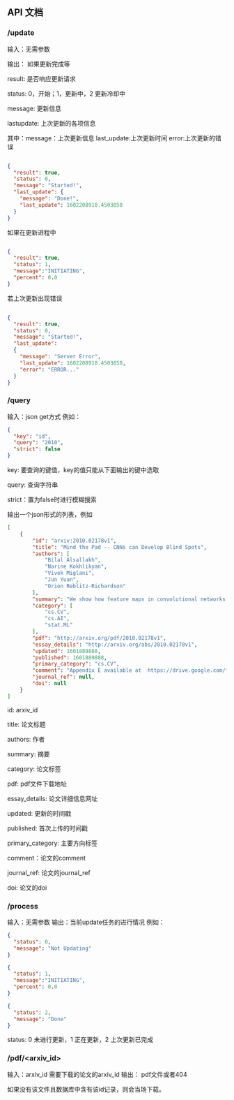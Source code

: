 ## API 文档

### /update

输入：无需参数

输出：
如果更新完成等

result: 是否响应更新请求

status: 0，开始；1，更新中，2 更新冷却中

message: 更新信息

lastupdate: 上次更新的各项信息

其中：message：上次更新信息 last_update:上次更新时间 error:上次更新的错误

```json

{
  "result": true,
  "status": 0,
  "message": "Started!",
  "last_update": {
    "message": "Done!",
    "last_update": 1602208918.4503858
  }
}

```

如果在更新进程中

```json

{
  "result": true,
  "status": 1,
  "message":"INITIATING",
  "percent": 0.0
}
```

若上次更新出现错误

```json

{
  "result": true,
  "status": 0,
  "message": "Started!",
  "last_update":
  {
    "message": "Server Error",
    "last_update": 1602208918.4503858,
    "error": "ERROR..."
  }
}
```

### /query

输入：json get方式
例如：

```json
{
  "key": "id",
  "query": "2010",
  "strict": false
}
```

key: 要查询的键值，key的值只能从下面输出的键中选取

query: 查询字符串

strict：置为false时进行模糊搜索

输出一个json形式的列表，例如

```json
[
    {
        "id": "arxiv:2010.02178v1",
        "title": "Mind the Pad -- CNNs can Develop Blind Spots",
        "authors": [
            "Bilal Alsallakh",
            "Narine Kokhlikyan",
            "Vivek Miglani",
            "Jun Yuan",
            "Orion Reblitz-Richardson"
        ],
        "summary": "We show how feature maps in convolutional networks are susceptible to spatialbias. Due to a combination of architectural choices, the activation at certainlocations is systematically elevated or weakened. The major source of this biasis the padding mechanism. Depending on several aspects of convolutionarithmetic, this mechanism can apply the padding unevenly, leading toasymmetries in the learned weights. We demonstrate how such bias can bedetrimental to certain tasks such as small object detection: the activation issuppressed if the stimulus lies in the impacted area, leading to blind spotsand misdetection. We propose solutions to mitigate spatial bias and demonstratehow they can improve model accuracy.",
        "category": [
            "cs.CV",
            "cs.AI",
            "stat.ML"
        ],
        "pdf": "http://arxiv.org/pdf/2010.02178v1",
        "essay_details": "http://arxiv.org/abs/2010.02178v1",
        "updated": 1601889888,
        "published": 1601889888,
        "primary_category": "cs.CV",
        "comment": "Appendix E available at  https://drive.google.com/file/d/1bIvRQJIBwJbKTfpg0hNaFX2ThuuDO8PU/view?usp=sharing",
        "journal_ref": null,
        "doi": null
    }
]
```

id: arxiv_id

title: 论文标题

authors: 作者

summary: 摘要

category: 论文标签

pdf: pdf文件下载地址

essay_details: 论文详细信息网址

updated: 更新的时间戳

published: 首次上传的时间戳

primary_category: 主要方向标签

comment：论文的comment

journal_ref: 论文的journal_ref

doi: 论文的doi

### /process

输入：无需参数
输出：当前update任务的进行情况
例如：

```json
{
  "status": 0,
  "message": "Not Updating"
}
```

```json
{
  "status": 1,
  "message":"INITIATING",
  "percent": 0.0
}
```

```json
{
  "status": 2,
  "message": "Done"
}
```

status: 0 未进行更新，1 正在更新，2 上次更新已完成

### /pdf/<arxiv_id>

输入：arxiv_id 需要下载的论文的arxiv_id
输出： pdf文件或者404

如果没有该文件且数据库中含有该id记录，则会当场下载。
